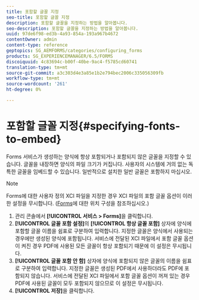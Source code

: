 ```yaml
---
title: 포함할 글꼴 지정
seo-title: 포함할 글꼴 지정
description: 포함할 글꼴을 지정하는 방법을 알아봅니다.
seo-description: 포함할 글꼴을 지정하는 방법을 알아봅니다.
uuid: 97de6f98-ed3b-4a93-854a-193a967b4672
contentOwner: admin
content-type: reference
geptopics: SG_AEMFORMS/categories/configuring_forms
products: SG_EXPERIENCEMANAGER/6.5/FORMS
discoiquuid: 4c83694c-b00f-40be-9ac4-f5785cd60741
translation-type: tm+mt
source-git-commit: a3c303d4e3a85e1b2e794bec2006c335056309fb
workflow-type: tm+mt
source-wordcount: '261'
ht-degree: 0%

---
```



# 포함할 글꼴 지정{#specifying-fonts-to-embed}

Forms 서비스가 생성하는 양식에 항상 포함되거나 포함되지 않은 글꼴을 지정할 수 있습니다. 글꼴을 내장하면 양식의 파일 크기가 커집니다. 사용자의 시스템에 거의 없는 독특한 글꼴을 임베드할 수 있습니다. 일반적으로 설치한 일반 글꼴은 포함하지 마십시오.

>[!NOTE]
>
>Forms에 대한 사용자 정의 XCI 파일을 지정한 경우 XCI 파일의 포함 글꼴 옵션이 이러한 설정을 무시합니다. ([Forms](/help/forms/using/admin-help/configuring-locations-forms.md#configuring-locations-for-forms)에 대한 위치 구성을 참조하십시오.)

1. 관리 콘솔에서 **[!UICONTROL 서비스 > Forms]**&#x200B;을 클릭합니다.
1. **[!UICONTROL 글꼴 포함 설정]**&#x200B;의 **[!UICONTROL 항상 글꼴 포함]** 상자에 양식에 포함할 글꼴 이름을 쉼표로 구분하여 입력합니다. 지정한 글꼴은 양식에서 사용되는 경우에만 생성된 양식에 포함됩니다. 서비스에 전달된 XCI 파일에서 포함 글꼴 옵션이 켜진 경우 PDF에 사용된 모든 글꼴이 항상 포함되기 때문에 이 설정은 무시됩니다.
1. **[!UICONTROL 글꼴 포함 안 함]** 상자에 양식에 포함되지 않은 글꼴의 이름을 쉼표로 구분하여 입력합니다. 지정한 글꼴은 생성된 PDF에서 사용하더라도 PDF에 포함되지 않습니다. 서비스에 전달된 XCI 파일에서 포함 글꼴 옵션이 꺼져 있는 경우 PDF에 사용된 글꼴이 모두 포함되지 않으므로 이 설정은 무시됩니다.
1. **[!UICONTROL 저장]**&#x200B;을 클릭합니다.

